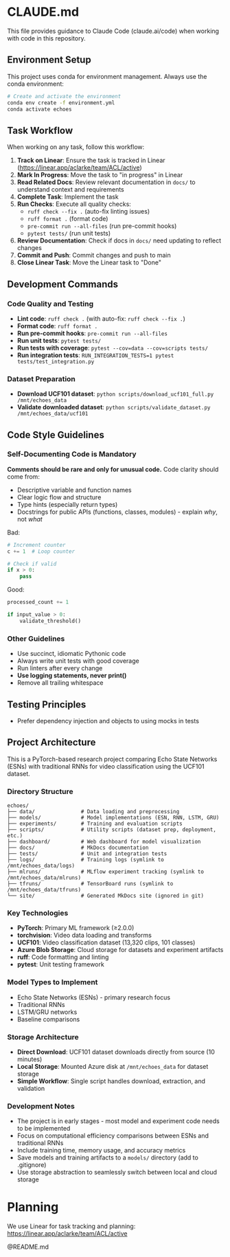 # CLAUDE.md

This file provides guidance to Claude Code (claude.ai/code) when working with code in this repository.

## Environment Setup

This project uses conda for environment management. Always use the conda environment:

```bash
# Create and activate the environment
conda env create -f environment.yml
conda activate echoes
```

## Task Workflow

When working on any task, follow this workflow:

1. **Track on Linear**: Ensure the task is tracked in Linear (https://linear.app/aclarke/team/ACL/active)
2. **Mark In Progress**: Move the task to "in progress" in Linear
3. **Read Related Docs**: Review relevant documentation in `docs/` to understand context and requirements
4. **Complete Task**: Implement the task
5. **Run Checks**: Execute all quality checks:
   - `ruff check --fix .` (auto-fix linting issues)
   - `ruff format .` (format code)
   - `pre-commit run --all-files` (run pre-commit hooks)
   - `pytest tests/` (run unit tests)
6. **Review Documentation**: Check if docs in `docs/` need updating to reflect changes
7. **Commit and Push**: Commit changes and push to main
8. **Close Linear Task**: Move the Linear task to "Done"

## Development Commands

### Code Quality and Testing
- **Lint code**: `ruff check .` (with auto-fix: `ruff check --fix .`)
- **Format code**: `ruff format .`
- **Run pre-commit hooks**: `pre-commit run --all-files`
- **Run unit tests**: `pytest tests/`
- **Run tests with coverage**: `pytest --cov=data --cov=scripts tests/`
- **Run integration tests**: `RUN_INTEGRATION_TESTS=1 pytest tests/test_integration.py`

### Dataset Preparation
- **Download UCF101 dataset**: `python scripts/download_ucf101_full.py /mnt/echoes_data`
- **Validate downloaded dataset**: `python scripts/validate_dataset.py /mnt/echoes_data/ucf101`

## Code Style Guidelines

### Self-Documenting Code is Mandatory

**Comments should be rare and only for unusual code.** Code clarity should come from:
- Descriptive variable and function names
- Clear logic flow and structure
- Type hints (especially return types)
- Docstrings for public APIs (functions, classes, modules) - explain *why*, not *what*

Bad:
```python
# Increment counter
c += 1  # Loop counter

# Check if valid
if x > 0:
    pass
```

Good:
```python
processed_count += 1

if input_value > 0:
    validate_threshold()
```

### Other Guidelines

- Use succinct, idiomatic Pythonic code
- Always write unit tests with good coverage
- Run linters after every change
- **Use logging statements, never print()**
- Remove all trailing whitespace

## Testing Principles
- Prefer dependency injection and objects to using mocks in tests

## Project Architecture

This is a PyTorch-based research project comparing Echo State Networks (ESNs) with traditional RNNs for video classification using the UCF101 dataset.

### Directory Structure
```
echoes/
├── data/               # Data loading and preprocessing
├── models/             # Model implementations (ESN, RNN, LSTM, GRU)
├── experiments/        # Training and evaluation scripts
├── scripts/            # Utility scripts (dataset prep, deployment, etc.)
├── dashboard/          # Web dashboard for model visualization
├── docs/               # MkDocs documentation
├── tests/              # Unit and integration tests
├── logs/               # Training logs (symlink to /mnt/echoes_data/logs)
├── mlruns/             # MLflow experiment tracking (symlink to /mnt/echoes_data/mlruns)
├── tfruns/             # TensorBoard runs (symlink to /mnt/echoes_data/tfruns)
└── site/               # Generated MkDocs site (ignored in git)
```

### Key Technologies
- **PyTorch**: Primary ML framework (≥2.0.0)
- **torchvision**: Video data loading and transforms
- **UCF101**: Video classification dataset (13,320 clips, 101 classes)
- **Azure Blob Storage**: Cloud storage for datasets and experiment artifacts
- **ruff**: Code formatting and linting
- **pytest**: Unit testing framework

### Model Types to Implement
- Echo State Networks (ESNs) - primary research focus
- Traditional RNNs
- LSTM/GRU networks
- Baseline comparisons

### Storage Architecture
- **Direct Download**: UCF101 dataset downloads directly from source (10 minutes)
- **Local Storage**: Mounted Azure disk at `/mnt/echoes_data` for dataset storage
- **Simple Workflow**: Single script handles download, extraction, and validation

### Development Notes
- The project is in early stages - most model and experiment code needs to be implemented
- Focus on computational efficiency comparisons between ESNs and traditional RNNs
- Include training time, memory usage, and accuracy metrics
- Save models and training artifacts to a `models/` directory (add to .gitignore)
- Use storage abstraction to seamlessly switch between local and cloud storage

# Planning

We use Linear for task tracking and planning: https://linear.app/aclarke/team/ACL/active

@README.md
